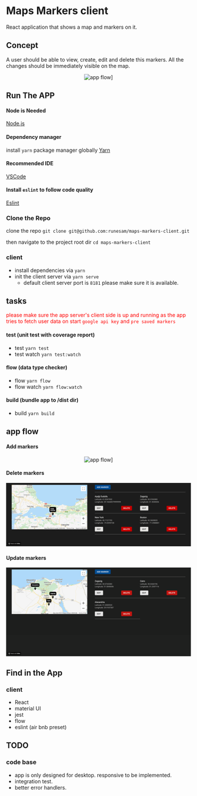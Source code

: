# Maps Markers client
React application that shows a map and markers on it.
## Concept
A user should be able to view, create, edit and delete this markers.
All the changes should be immediately visible on the map.

<p align="center">
  <img alt="app flow]" src="docs/01.gif">
</p>

## Run The APP

#### Node is Needed
[Node.js](https://nodejs.org/en/)

#### Dependency manager
install `yarn` package manager globally
[Yarn](https://yarnpkg.com/lang/en/docs/install/)

#### Recommended IDE
[VSCode](https://code.visualstudio.com/)

#### Install `eslint` to follow code quality
[Eslint](https://marketplace.visualstudio.com/items?itemName=dbaeumer.vscode-eslint)

### Clone the Repo
clone the repo `git clone git@github.com:runesam/maps-markers-client.git`

then navigate to the project root dir `cd maps-markers-client`

### client
- install dependencies via `yarn`
- init the client server via `yarn serve`
  - default client server port is `8181` please make sure it is available.
  
## tasks
<span style="color: red">please make sure the app server's client side is up and running as the app tries to fetch user data on start `google api key` and `pre saved markers`</span>

#### test (unit test with coverage report)
* test `yarn test`
* test watch `yarn test:watch`
#### flow (data type checker)
* flow `yarn flow`
* flow watch `yarn flow:watch`
#### build (bundle app to /dist dir)
* build `yarn build`

## app flow
#### Add markers
<p align="center">
  <img alt="app flow]" src="docs/02.gif">
</p>

#### Delete markers
<p align="center">
  <img alt="app flow]" src="docs/03.gif">
</p>

#### Update markers
<p align="center">
  <img alt="app flow]" src="docs/04.gif">
</p>

## Find in the App

### client
- React
- material UI
- jest
- flow
- eslint (air bnb preset)

## TODO
### code base
- app is only designed for desktop. responsive to be implemented.
- integration test.
- better error handlers.
